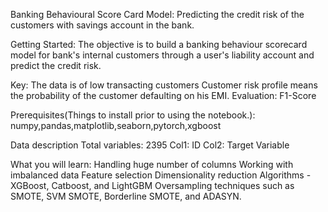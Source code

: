 Banking Behavioural Score Card Model:
  Predicting the credit risk of the customers with savings account in the bank.

Getting Started:
  The objective is to build a banking behaviour scorecard model for bank's internal customers through a user's liability account and predict the credit risk.

Key:
  The data is of low transacting customers
  Customer risk profile means the probability of the customer defaulting on his EMI.
  Evaluation: F1-Score

Prerequisites(Things to install prior to using the notebook.):
  numpy,pandas,matplotlib,seaborn,pytorch,xgboost

Data description
  Total variables: 2395
  Col1: ID
  Col2: Target Variable

What you will learn:
  Handling huge number of columns
  Working with imbalanced data
  Feature selection
  Dimensionality reduction
  Algorithms - XGBoost, Catboost, and LightGBM
  Oversampling techniques such as SMOTE, SVM SMOTE, Borderline SMOTE, and ADASYN.
